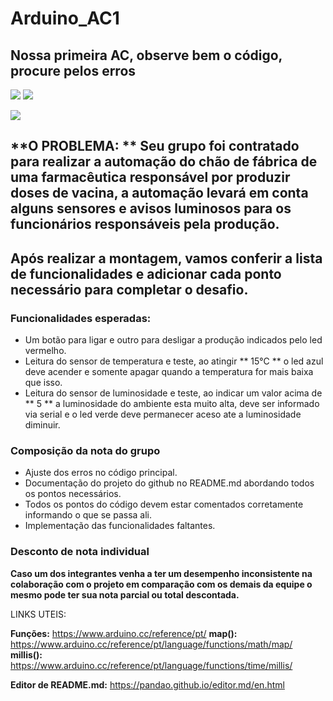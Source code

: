 # Arduino_AC1
## Nossa primeira AC, observe bem o código, procure pelos erros

![](https://img.shields.io/github/forks/Leoruiz197/Arduino_AC1)
![](https://img.shields.io/github/stars/Leoruiz197/Arduino_AC1)

![](https://github.com/Leoruiz197/Arduino_AC1/blob/main/AC1.png)

## **O PROBLEMA: ** Seu grupo foi contratado para realizar a automação do chão de fábrica de uma farmacêutica responsável por produzir doses de vacina, a automação levará em conta alguns sensores e avisos luminosos para os funcionários responsáveis pela produção.

## Após realizar a montagem, vamos conferir a lista de funcionalidades e adicionar cada ponto necessário para completar o desafio.

### Funcionalidades esperadas:

- Um botão para ligar e outro para desligar a produção indicados pelo led vermelho.
- Leitura do sensor de temperatura e teste, ao atingir ** 15℃ ** o led azul deve acender e somente apagar quando a temperatura for mais baixa que isso.
- Leitura do sensor de luminosidade e teste, ao indicar um valor acima de ** 5 ** a luminosidade do ambiente esta muito alta, deve ser informado via serial e o led verde deve permanecer aceso ate a luminosidade diminuir.

### Composição da nota do grupo
- Ajuste dos erros no código principal.
- Documentação do projeto do github no README.md abordando todos os pontos necessários.
- Todos os pontos do código devem estar comentados corretamente informando o que se passa ali.
- Implementação das funcionalidades faltantes.

### Desconto de nota individual

**Caso um dos integrantes venha a ter um desempenho inconsistente na colaboração com o projeto em comparação com os demais da equipe o mesmo pode ter sua nota parcial ou total descontada.**

LINKS UTEIS:

**Funções:** https://www.arduino.cc/reference/pt/
**map():** https://www.arduino.cc/reference/pt/language/functions/math/map/
**millis():** https://www.arduino.cc/reference/pt/language/functions/time/millis/

**Editor de README.md:** https://pandao.github.io/editor.md/en.html
